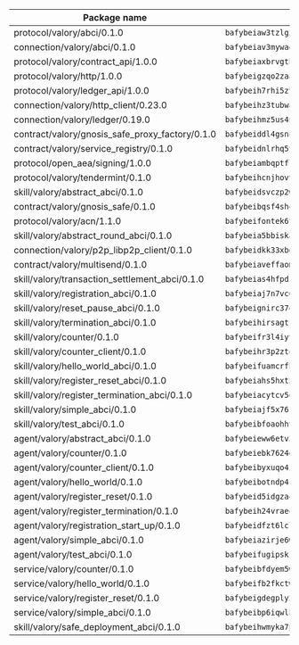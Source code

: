 | Package name                                                  | Package hash                                                  |
| ------------------------------------------------------------- | ------------------------------------------------------------- |
| protocol/valory/abci/0.1.0                                    | `bafybeiaw3tzlg3rkvnn5fcufblktmfwngmxugn4yo7pyjp76zz6aqtqcay` |
| connection/valory/abci/0.1.0                                  | `bafybeiav3mywaeik35huowg6vjekllqiaeorxlc6eesc6aftlb7msh6mdu` |
| protocol/valory/contract_api/1.0.0                            | `bafybeiaxbrvgtbdrh4lslskuxyp4awyr4whcx3nqq5yrr6vimzsxg5dy64` |
| protocol/valory/http/1.0.0                                    | `bafybeigzqo2zaakcjtzzsm6dh4x73v72xg6ctk6muyp5uq5ueb7y34fbxy` |
| protocol/valory/ledger_api/1.0.0                              | `bafybeih7rhi5zvfvwakx5ifgxsz2cfipeecsh7bm3gnudjxtvhrygpcftq` |
| connection/valory/http_client/0.23.0                          | `bafybeihz3tubwado7j3wlivndzzuj3c6fdsp4ra5r3nqixn3ufawzo3wii` |
| connection/valory/ledger/0.19.0                               | `bafybeihmz5us4ntmzvgikpkx4tththrl7zvou4uiebvletdeliidiuhi6m` |
| contract/valory/gnosis_safe_proxy_factory/0.1.0               | `bafybeiddl4gsnngdztzmgvxka72horqcyh6pgdkb6jz3w6ephf2wx6kjie` |
| contract/valory/service_registry/0.1.0                        | `bafybeidnlrhq5tphu2bao4uslpku77qpbkyuifm2ov2w6gl36heee4ivuq` |
| protocol/open_aea/signing/1.0.0                               | `bafybeiambqptflge33eemdhis2whik67hjplfnqwieoa6wblzlaf7vuo44` |
| protocol/valory/tendermint/0.1.0                              | `bafybeihcnjhovvyyfbkuw5sjyfx2lfd4soeocfqzxz54g67333m6nk5gxq` |
| skill/valory/abstract_abci/0.1.0                              | `bafybeidsvczp2wdu63eic7ytv2tdioscr2flaqfys755j5775xqotxqd54` |
| contract/valory/gnosis_safe/0.1.0                             | `bafybeibqsf4sh4f4lshbxnwapzxuul6ywzgq4nfoxd7wye6s3ncb5amlvq` |
| protocol/valory/acn/1.1.0                                     | `bafybeifontek6tvaecatoauiule3j3id6xoktpjubvuqi3h2jkzqg7zh7a` |
| skill/valory/abstract_round_abci/0.1.0                        | `bafybeia5bbiskah5unfg6wcbsbqyw5gwxy6xe47vqhk2gfzdv6meze47ka` |
| connection/valory/p2p_libp2p_client/0.1.0                     | `bafybeidkk33xbga54szmitk6uwsi3ef56hbbdbuasltqtiyki34hgfpnxa` |
| contract/valory/multisend/0.1.0                               | `bafybeiaveffaomsnmsc5hx62o77u7ilma6eipox7m5lrwa56737ektva3i` |
| skill/valory/transaction_settlement_abci/0.1.0                | `bafybeias4hfpdinqzysi4knrm74j3dxqwokprqy5wprukopvvubbbibc2a` |
| skill/valory/registration_abci/0.1.0                          | `bafybeiaj7n7vc6uicaboidhstnpm5ynyvgu2vixgngwlgl4iy2vwknkadm` |
| skill/valory/reset_pause_abci/0.1.0                           | `bafybeignirc37eihbvz57zltezz5ufpzkiahvwgqamblsixwcgywqqwg3a` |
| skill/valory/termination_abci/0.1.0                           | `bafybeihirsagtfr4uy2lliniyqvtlrvd7vtvoswcyjsyzoncpt3ddoz4ja` |
| skill/valory/counter/0.1.0                                    | `bafybeifr3l4iyvqrchakm2g4schotbbuh5efghro6jm7iearsdkkicjioy` |
| skill/valory/counter_client/0.1.0                             | `bafybeihr3p2ztqpbgzuo4xi7gwq4hjcc3khibirritnxkajaugshlzxjke` |
| skill/valory/hello_world_abci/0.1.0                           | `bafybeifuamcrfhdzusfmiio4crpmzzczeiv55qnd5c63qzxtuddqaki4zq` |
| skill/valory/register_reset_abci/0.1.0                        | `bafybeiahs5hxt5cqx5tkodqinid4hhfizsml2gagazywqufdvh5vorwl7e` |
| skill/valory/register_termination_abci/0.1.0                  | `bafybeiacytcv5qjlfq3rcmxihfhch63dx45kovr27ggfs5qxphjhvb4yaq` |
| skill/valory/simple_abci/0.1.0                                | `bafybeiajf5x76ro3ett3e5ezqovy7wb3m2ybodptuwgqwmkm5kevc3dv3u` |
| skill/valory/test_abci/0.1.0                                  | `bafybeibfoaohhv3cbwg3tpcew6u44pr7sdsjf4lj646m7ydrp5ihlk5sba` |
| agent/valory/abstract_abci/0.1.0                              | `bafybeieww6etv27hv7jp5jphkf57qogsbaszts3l7yxs2lks6jsjju64mi` |
| agent/valory/counter/0.1.0                                    | `bafybeiebk7624gk4uh43mnaktxidkqzzcywsb3bh2xgxihqarjhj5h24wy` |
| agent/valory/counter_client/0.1.0                             | `bafybeibyxuqo4itomksd6wvr3loblr2ba4jxa4x3wvtgr3rofpl5xueaaa` |
| agent/valory/hello_world/0.1.0                                | `bafybeibotndp4ckztq3u4zkpbfqm5eeolprirszwwo2muciykkxgv3ghby` |
| agent/valory/register_reset/0.1.0                             | `bafybeid5idgza4en2a4kvigdwvohvzx4ezmutg624is3lo7cwf3epeknoy` |
| agent/valory/register_termination/0.1.0                       | `bafybeih24vraeq3nlb6uabve6w75qbjdregztbzwihhydlyohefe3hbfiy` |
| agent/valory/registration_start_up/0.1.0                      | `bafybeidfzt6lclnotbfozocuzxgsvkp2gctpbzd7fbrco6ohvfplrzuodi` |
| agent/valory/simple_abci/0.1.0                                | `bafybeiazirje6wf4o5g6fjqizahyc33n2x7ypzfvj6e2p7k7k4aekwmzdm` |
| agent/valory/test_abci/0.1.0                                  | `bafybeifugipskznficbhs2ehapruyghdg4gy2cfbukr5t3bxyijhh6qmzu` |
| service/valory/counter/0.1.0                                  | `bafybeibfdyem5w3kcjdljsilvjxwrbmyo2igafx3zg6i3vteh5donsm434` |
| service/valory/hello_world/0.1.0                              | `bafybeifb2fkctwy7lvif2uusttvb6ntmfjsstrdkeb7d2ieyv2dmhe5fn4` |
| service/valory/register_reset/0.1.0                           | `bafybeigdegply2r3h46kkg47cgugcmhkztmvon3hiqhacajijx5wryiyfu` |
| service/valory/simple_abci/0.1.0                              | `bafybeibp6iqwlh5hfz7jvgscjkfdtijnke5tverxuuhr4kswvde3iqakg4` |
| skill/valory/safe_deployment_abci/0.1.0                       | `bafybeihwmyka7p6wqo3fu4e7j3wkpnwn2vftdzhja3mndn3im4wahtekna` |

